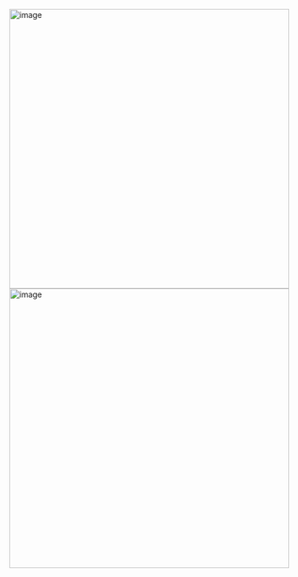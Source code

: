 <img width="500" alt="image" src="https://user-images.githubusercontent.com/37383368/213059126-0d04e6c0-d919-4f10-b162-0e88eab5ce95.png"><img width="500" alt="image" src="https://user-images.githubusercontent.com/37383368/213059211-984700fc-759d-440e-9376-d93ee73bc3e1.png">

